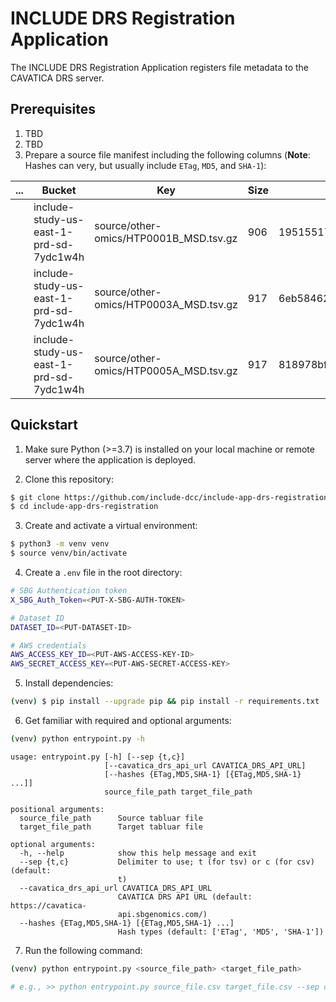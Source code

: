 # INCLUDE DRS Registration Application

The INCLUDE DRS Registration Application registers file metadata to the CAVATICA DRS server.

## Prerequisites

1. TBD
2. TBD
3. Prepare a source file manifest including the following columns (**Note**: Hashes can very, but usually include `ETag`, `MD5`, and `SHA-1`):

| ... | Bucket                                  | Key                                    | Size | ETag                             | ... |
| --- | --------------------------------------- | -------------------------------------- | ---- | -------------------------------- | --- |
|     | include-study-us-east-1-prd-sd-7ydc1w4h | source/other-omics/HTP0001B_MSD.tsv.gz | 906  | 19515517bfacc0b2ac2fc755b7c6440d |     |
|     | include-study-us-east-1-prd-sd-7ydc1w4h | source/other-omics/HTP0003A_MSD.tsv.gz | 917  | 6eb5846285c464762d074240b491171a |     |
|     | include-study-us-east-1-prd-sd-7ydc1w4h | source/other-omics/HTP0005A_MSD.tsv.gz | 917  | 818978bfa381a29ff772b4218ccd2b91 |     |

## Quickstart

1. Make sure Python (>=3.7) is installed on your local machine or remote server where the application is deployed.

2. Clone this repository:

```bash
$ git clone https://github.com/include-dcc/include-app-drs-registration.git
$ cd include-app-drs-registration
```

3. Create and activate a virtual environment:

```bash
$ python3 -m venv venv
$ source venv/bin/activate
```

4. Create a `.env` file in the root directory:

```bash
# SBG Authentication token
X_SBG_Auth_Token=<PUT-X-SBG-AUTH-TOKEN>

# Dataset ID
DATASET_ID=<PUT-DATASET-ID>

# AWS credentials
AWS_ACCESS_KEY_ID=<PUT-AWS-ACCESS-KEY-ID>
AWS_SECRET_ACCESS_KEY=<PUT-AWS-SECRET-ACCESS-KEY>
```

5. Install dependencies:

```bash
(venv) $ pip install --upgrade pip && pip install -r requirements.txt
```

6. Get familiar with required and optional arguments:

```bash
(venv) python entrypoint.py -h
```

```
usage: entrypoint.py [-h] [--sep {t,c}]
                     [--cavatica_drs_api_url CAVATICA_DRS_API_URL]
                     [--hashes {ETag,MD5,SHA-1} [{ETag,MD5,SHA-1} ...]]
                     source_file_path target_file_path

positional arguments:
  source_file_path      Source tabluar file
  target_file_path      Target tabluar file

optional arguments:
  -h, --help            show this help message and exit
  --sep {t,c}           Delimiter to use; t (for tsv) or c (for csv) (default:
                        t)
  --cavatica_drs_api_url CAVATICA_DRS_API_URL
                        CAVATICA DRS API URL (default: https://cavatica-
                        api.sbgenomics.com/)
  --hashes {ETag,MD5,SHA-1} [{ETag,MD5,SHA-1} ...]
                        Hash types (default: ['ETag', 'MD5', 'SHA-1'])
```

7. Run the following command:

```bash
(venv) python entrypoint.py <source_file_path> <target_file_path>

# e.g., >> python entrypoint.py source_file.csv target_file.csv --sep c --hashes ETag SHA-1
```

